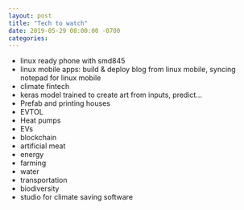 ```yaml
---
layout: post
title: "Tech to watch"
date: 2019-05-29 08:00:00 -0700
categories:
---
```


- linux ready phone with smd845
- linux mobile apps: build & deploy blog from linux mobile, syncing notepad for linux mobile
- climate fintech
- keras model trained to create art from inputs, predict…
- Prefab and printing houses
- EVTOL
- Heat pumps
- EVs
- blockchain
- artificial meat
- energy
- farming
- water
- transportation
- biodiversity
- studio for climate saving software
